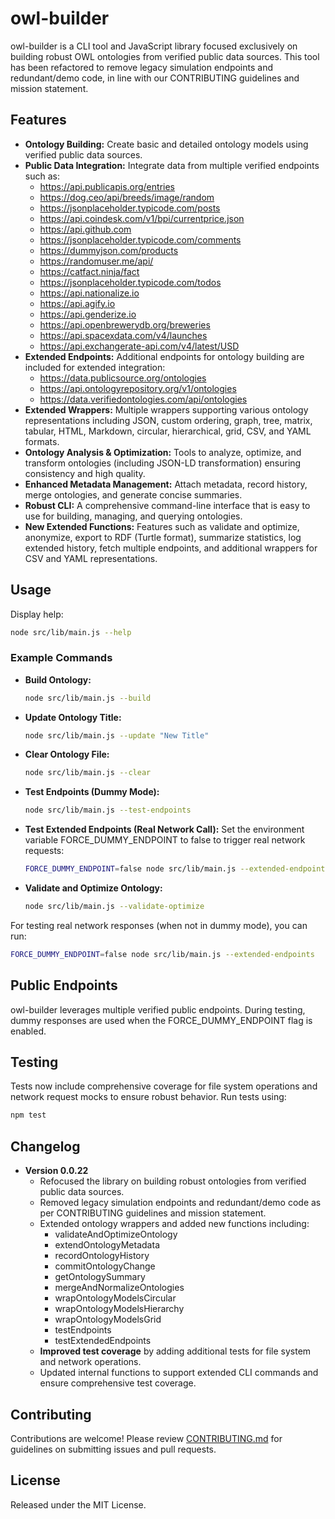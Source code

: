 # owl-builder

owl-builder is a CLI tool and JavaScript library focused exclusively on building robust OWL ontologies from verified public data sources. This tool has been refactored to remove legacy simulation endpoints and redundant/demo code, in line with our CONTRIBUTING guidelines and mission statement.

## Features

- **Ontology Building:** Create basic and detailed ontology models using verified public data sources.
- **Public Data Integration:** Integrate data from multiple verified endpoints such as:
  - https://api.publicapis.org/entries
  - https://dog.ceo/api/breeds/image/random
  - https://jsonplaceholder.typicode.com/posts
  - https://api.coindesk.com/v1/bpi/currentprice.json
  - https://api.github.com
  - https://jsonplaceholder.typicode.com/comments
  - https://dummyjson.com/products
  - https://randomuser.me/api/
  - https://catfact.ninja/fact
  - https://jsonplaceholder.typicode.com/todos
  - https://api.nationalize.io
  - https://api.agify.io
  - https://api.genderize.io
  - https://api.openbrewerydb.org/breweries
  - https://api.spacexdata.com/v4/launches
  - https://api.exchangerate-api.com/v4/latest/USD
- **Extended Endpoints:** Additional endpoints for ontology building are included for extended integration:
  - https://data.publicsource.org/ontologies
  - https://api.ontologyrepository.org/v1/ontologies
  - https://data.verifiedontologies.com/api/ontologies
- **Extended Wrappers:** Multiple wrappers supporting various ontology representations including JSON, custom ordering, graph, tree, matrix, tabular, HTML, Markdown, circular, hierarchical, grid, CSV, and YAML formats.
- **Ontology Analysis & Optimization:** Tools to analyze, optimize, and transform ontologies (including JSON-LD transformation) ensuring consistency and high quality.
- **Enhanced Metadata Management:** Attach metadata, record history, merge ontologies, and generate concise summaries.
- **Robust CLI:** A comprehensive command-line interface that is easy to use for building, managing, and querying ontologies.
- **New Extended Functions:** Features such as validate and optimize, anonymize, export to RDF (Turtle format), summarize statistics, log extended history, fetch multiple endpoints, and additional wrappers for CSV and YAML representations.

## Usage

Display help:

```bash
node src/lib/main.js --help
```

### Example Commands

- **Build Ontology:**
  ```bash
  node src/lib/main.js --build
  ```
- **Update Ontology Title:**
  ```bash
  node src/lib/main.js --update "New Title"
  ```
- **Clear Ontology File:**
  ```bash
  node src/lib/main.js --clear
  ```
- **Test Endpoints (Dummy Mode):**
  ```bash
  node src/lib/main.js --test-endpoints
  ```
- **Test Extended Endpoints (Real Network Call):**
  Set the environment variable FORCE_DUMMY_ENDPOINT to false to trigger real network requests:
  ```bash
  FORCE_DUMMY_ENDPOINT=false node src/lib/main.js --extended-endpoints
  ```
- **Validate and Optimize Ontology:**
  ```bash
  node src/lib/main.js --validate-optimize
  ```

For testing real network responses (when not in dummy mode), you can run:

```bash
FORCE_DUMMY_ENDPOINT=false node src/lib/main.js --extended-endpoints
```

## Public Endpoints

owl-builder leverages multiple verified public endpoints. During testing, dummy responses are used when the FORCE_DUMMY_ENDPOINT flag is enabled.

## Testing

Tests now include comprehensive coverage for file system operations and network request mocks to ensure robust behavior. Run tests using:

```bash
npm test
```

## Changelog

- **Version 0.0.22**
  - Refocused the library on building robust ontologies from verified public data sources.
  - Removed legacy simulation endpoints and redundant/demo code as per CONTRIBUTING guidelines and mission statement.
  - Extended ontology wrappers and added new functions including:
    - validateAndOptimizeOntology
    - extendOntologyMetadata
    - recordOntologyHistory
    - commitOntologyChange
    - getOntologySummary
    - mergeAndNormalizeOntologies
    - wrapOntologyModelsCircular
    - wrapOntologyModelsHierarchy
    - wrapOntologyModelsGrid
    - testEndpoints
    - testExtendedEndpoints
  - **Improved test coverage** by adding additional tests for file system and network operations.
  - Updated internal functions to support extended CLI commands and ensure comprehensive test coverage.

## Contributing

Contributions are welcome! Please review [CONTRIBUTING.md](CONTRIBUTING.md) for guidelines on submitting issues and pull requests.

## License

Released under the MIT License.
